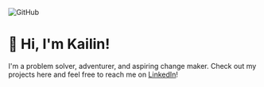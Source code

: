 ![GitHub](https://user-images.githubusercontent.com/68765813/149629986-5bea0026-0da8-4318-bdf4-8b05f31feaed.png)

# 👋 Hi, I'm Kailin!

I'm a problem solver, adventurer, and aspiring change maker. Check out my projects here and feel free to reach me on [LinkedIn](https://www.linkedin.com/in/kailinchu/)!



<!--
**kailinchu/kailinchu** is a ✨ _special_ ✨ repository because its `README.md` (this file) appears on your GitHub profile.

Here are some ideas to get you started:

- 🔭 I’m currently working on ...
- 🌱 I’m currently learning ...
- 👯 I’m looking to collaborate on ...
- 🤔 I’m looking for help with ...
- 💬 Ask me about ...
- 📫 How to reach me: ...
- 😄 Pronouns: ...
- ⚡ Fun fact: ...
-->
